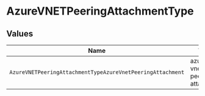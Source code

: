# AzureVNETPeeringAttachmentType


## Values

| Name                                                       | Value                                                      |
| ---------------------------------------------------------- | ---------------------------------------------------------- |
| `AzureVNETPeeringAttachmentTypeAzureVnetPeeringAttachment` | azure-vnet-peering-attachment                              |